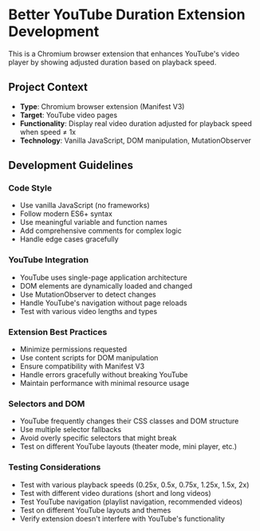<!-- Use this file to provide workspace-specific custom instructions to Copilot. For more details, visit https://code.visualstudio.com/docs/copilot/copilot-customization#_use-a-githubcopilotinstructionsmd-file -->

# Better YouTube Duration Extension Development

This is a Chromium browser extension that enhances YouTube's video player by showing adjusted duration based on playback speed.

## Project Context
- **Type**: Chromium browser extension (Manifest V3)
- **Target**: YouTube video pages
- **Functionality**: Display real video duration adjusted for playback speed when speed ≠ 1x
- **Technology**: Vanilla JavaScript, DOM manipulation, MutationObserver

## Development Guidelines

### Code Style
- Use vanilla JavaScript (no frameworks)
- Follow modern ES6+ syntax
- Use meaningful variable and function names
- Add comprehensive comments for complex logic
- Handle edge cases gracefully

### YouTube Integration
- YouTube uses single-page application architecture
- DOM elements are dynamically loaded and changed
- Use MutationObserver to detect changes
- Handle YouTube's navigation without page reloads
- Test with various video lengths and types

### Extension Best Practices
- Minimize permissions requested
- Use content scripts for DOM manipulation
- Ensure compatibility with Manifest V3
- Handle errors gracefully without breaking YouTube
- Maintain performance with minimal resource usage

### Selectors and DOM
- YouTube frequently changes their CSS classes and DOM structure
- Use multiple selector fallbacks
- Avoid overly specific selectors that might break
- Test on different YouTube layouts (theater mode, mini player, etc.)

### Testing Considerations
- Test with various playback speeds (0.25x, 0.5x, 0.75x, 1.25x, 1.5x, 2x)
- Test with different video durations (short and long videos)
- Test YouTube navigation (playlist navigation, recommended videos)
- Test on different YouTube layouts and themes
- Verify extension doesn't interfere with YouTube's functionality
